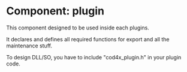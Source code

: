 # Component: plugin

This component designed to be used inside each plugins.

It declares and defines all required functions for export and all the maintenance stuff.

To design DLL/SO, you have to include "cod4x_plugin.h" in your plugin code.
